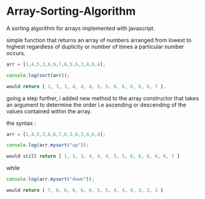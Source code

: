 # Array-Sorting-Algorithm
A sorting algorithm for arrays implemented with javascript.

simple function that returns an array of numbers arranged from lowest to highest regardless of duplicity or number of times a particular number occurs.

```javascript
arr = [1,4,5,3,6,6,7,6,5,6,3,4,6,4];

console.log(sort(arr));

would return [ 1, 3, 3, 4, 4, 4, 5, 5, 6, 6, 6, 6, 6, 7 ].
```

going a step further, i added new method to the array constructor that takes an argument to determine the order i.e ascending or descending of the values contained within the array.

the syntax :


```javascript
arr = [1,4,5,3,6,6,7,6,5,6,3,4,6,4];

console.log(arr.mysort("up"));

would still return [ 1, 3, 3, 4, 4, 4, 5, 5, 6, 6, 6, 6, 6, 7 ]
```

while 

```javascript
console.log(arr.mysort("down"));

would return [ 7, 6, 6, 6, 6, 6, 5, 5, 4, 4, 4, 3, 3, 1 ]
```


